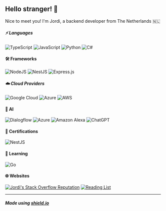 ## Hello stranger! 👋
Nice to meet you! I'm Jordi, a backend developer from The Netherlands 🇳🇱

##### ⚡ Languages
![TypeScript](https://img.shields.io/badge/typescript-%23007ACC.svg?style=for-the-badge&logo=typescript&logoColor=white)
![JavaScript](https://img.shields.io/badge/javascript-%23323330.svg?style=for-the-badge&logo=javascript&logoColor=%23F7DF1E)
![Python](https://img.shields.io/badge/python-3670A0?style=for-the-badge&logo=python&logoColor=ffdd54)
![C#](https://img.shields.io/badge/c%23-%23239120.svg?style=for-the-badge&logo=c-sharp&logoColor=white)

#### 🛠️ Frameworks
![NodeJS](https://img.shields.io/badge/node.js-6DA55F?style=for-the-badge&logo=node.js&logoColor=white)
![NestJS](https://img.shields.io/badge/nestjs-%23E0234E.svg?style=for-the-badge&logo=nestjs&logoColor=white)
![Express.js](https://img.shields.io/badge/express.js-%23404d59.svg?style=for-the-badge&logo=express&logoColor=%2361DAFB)

##### ☁️ Cloud Providers
![Google Cloud](https://img.shields.io/badge/GoogleCloud-%234285F4.svg?style=for-the-badge&logo=google-cloud&logoColor=white)
![Azure](https://img.shields.io/badge/azure-%230072C6.svg?style=for-the-badge&logo=microsoftazure&logoColor=white)
![AWS](https://img.shields.io/badge/AWS-%23FF9900.svg?style=for-the-badge&logo=amazon-aws&logoColor=white)

#### 🧠 AI 
![Dialogflow](https://img.shields.io/badge/dialogflow-%23FF9900?style=for-the-badge&logo=dialogflow&logoColor=white)
![Azure](https://img.shields.io/badge/azure-%230072C6.svg?style=for-the-badge&logo=microsoftazure&logoColor=white)
![Amazon Alexa](https://img.shields.io/badge/amazon%20alexa-52b5f7?style=for-the-badge&logo=amazon%20alexa&logoColor=white)
![ChatGPT](https://img.shields.io/badge/chatGPT-74aa9c?style=for-the-badge&logo=openai&logoColor=white)


#### 🥇 Certifications
![NestJS](https://img.shields.io/badge/nestjs-%23E0234E.svg?style=for-the-badge&logo=nestjs&logoColor=white)

#### 📖 Learning
![Go](https://img.shields.io/badge/go-%2300ADD8.svg?style=for-the-badge&logo=go&logoColor=white)

#### 🌐 Websites

[![Jordi's Stack Overflow Reputation](https://img.shields.io/stackexchange/stackoverflow/r/6351280?color=orange&label=Stackoverflow&logo=stackoverflow&style=for-the-badge)](https://stackoverflow.com/users/6351280")
[![Reading List](https://img.shields.io/badge/Reading%20List-%23D42029.svg?style=for-the-badge&logo=bookstack&logoColor=white)](https://app.thestorygraph.com/profile/jacobytes)

---

##### Made using [shield.io](https://shields.io/)

<!--
**jacobytes/jacobytes** is a ✨ _special_ ✨ repository because its `README.md` (this file) appears on your GitHub profile.

Here are some ideas to get you started:

- 🔭 I’m currently working on ...
- 🌱 I’m currently learning ...
- 👯 I’m looking to collaborate on ...
- 🤔 I’m looking for help with ...
- 💬 Ask me about ...
- 📫 How to reach me: ...
- 😄 Pronouns: ...
- ⚡ Fun fact: ...
-->
